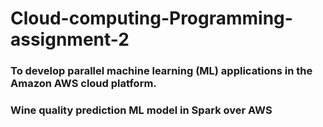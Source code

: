 # Cloud-computing-Programming-assignment-2
### To develop parallel machine learning (ML) applications in the Amazon AWS cloud platform.
### Wine quality prediction ML model in Spark over AWS
